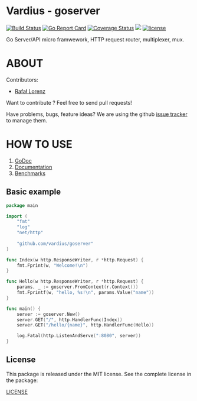 Vardius - goserver
================
[![Build Status](https://travis-ci.org/vardius/goserver.svg?branch=master)](https://travis-ci.org/vardius/goserver)
[![Go Report Card](https://goreportcard.com/badge/github.com/vardius/goserver)](https://goreportcard.com/report/github.com/vardius/goserver)
[![Coverage Status](https://coveralls.io/repos/github/vardius/goserver/badge.svg?branch=master)](https://coveralls.io/github/vardius/goserver?branch=master)
[![](https://godoc.org/github.com/vardius/goserver?status.svg)](http://godoc.org/github.com/vardius/goserver)
[![license](https://img.shields.io/github/license/mashape/apistatus.svg)](https://github.com/vardius/goserver/blob/master/LICENSE.md)

Go Server/API micro framwework, HTTP request router, multiplexer, mux.

ABOUT
==================================================
Contributors:

* [Rafał Lorenz](http://rafallorenz.com)

Want to contribute ? Feel free to send pull requests!

Have problems, bugs, feature ideas?
We are using the github [issue tracker](https://github.com/vardius/goserver/issues) to manage them.

HOW TO USE
==================================================

1. [GoDoc](http://godoc.org/github.com/vardius/goserver)
2. [Documentation](https://github.com/vardius/goserver/wiki)
3. [Benchmarks](doc/benchmark.md)

## Basic example
```go
package main

import (
    "fmt"
    "log"
    "net/http"
	
    "github.com/vardius/goserver"
)

func Index(w http.ResponseWriter, r *http.Request) {
    fmt.Fprint(w, "Welcome!\n")
}

func Hello(w http.ResponseWriter, r *http.Request) {
	params, _ := goserver.FromContext(r.Context())
    fmt.Fprintf(w, "hello, %s!\n", params.Value("name"))
}

func main() {
    server := goserver.New()
    server.GET("/", http.HandlerFunc(Index))
    server.GET("/hello/{name}", http.HandlerFunc(Hello))

    log.Fatal(http.ListenAndServe(":8080", server))
}
```

License
-------

This package is released under the MIT license. See the complete license in the package:

[LICENSE](LICENSE.md)
